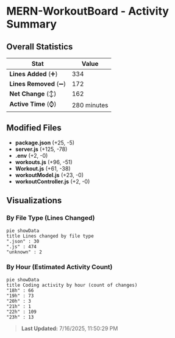# MERN-WorkoutBoard - Activity Summary 

## Overall Statistics

| Stat                   | Value                                                             |
| ---------------------- | ----------------------------------------------------------------- |
| **Lines Added** (➕)   | 334                                          |
| **Lines Removed** (➖) | 172                                        |
| **Net Change** (↕)    | 162                |
| **Active Time** (⌚)   | 280 minutes |


## Modified Files
- **package.json** (+25, -5)
- **server.js** (+125, -78)
- **.env** (+2, -0)
- **workouts.js** (+96, -51)
- **Workout.js** (+61, -38)
- **workoutModel.js** (+23, -0)
- **workoutController.js** (+2, -0)

## Visualizations

### By File Type (Lines Changed)

```mermaid
pie showData
title Lines changed by file type
".json" : 30
".js" : 474
"unknown" : 2
```

### By Hour (Estimated Activity Count)

```mermaid
pie showData
title Coding activity by hour (count of changes)
"18h" : 66
"19h" : 73
"20h" : 3
"21h" : 1
"22h" : 109
"23h" : 13
```


> **Last Updated:** 7/16/2025, 11:50:29 PM